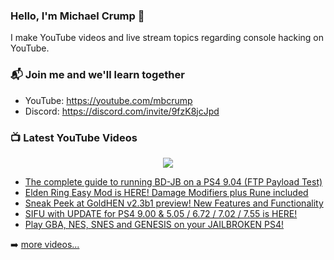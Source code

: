 ### Hello, I'm Michael Crump 👋

I make YouTube videos and live stream topics regarding console hacking on YouTube. 

### 📬 Join me and we'll learn together

- YouTube: https://youtube.com/mbcrump
- Discord: https://discord.com/invite/9fzK8jcJpd

### 📺 Latest YouTube Videos

<div align="center">

[<img src="https://img.shields.io/badge/-Subscribe-red?style=for-the-badge&logo=youtube&logoColor=white"/>](https://www.youtube.com/c/mbcrump?sub_confirmation=1)

</div>

<!-- YOUTUBE:START -->
- [The complete guide to running BD-JB on a PS4 9.04 &lpar;FTP Payload Test&rpar;](https://www.youtube.com/watch?v=td7gikkgEjc)
- [Elden Ring Easy Mod is HERE! Damage Modifiers plus Rune included](https://www.youtube.com/watch?v=bjFoJo4F50g)
- [Sneak Peek at GoldHEN v2.3b1 preview! New Features and Functionality](https://www.youtube.com/watch?v=7hJvzD_g5_Q)
- [SIFU with UPDATE for PS4 9.00 &amp; 5.05 / 6.72 / 7.02 / 7.55 is HERE!](https://www.youtube.com/watch?v=qYdLt5TzBbY)
- [Play GBA, NES, SNES and GENESIS on your JAILBROKEN PS4!](https://www.youtube.com/watch?v=V0ldswI9rSY)
<!-- YOUTUBE:END -->

➡️ [more videos...](https://youtube.com/mbcrump)

